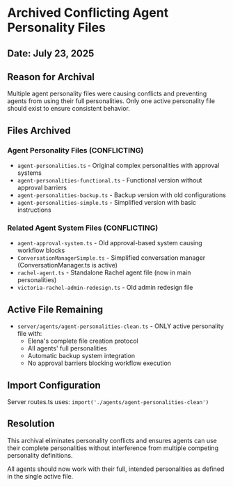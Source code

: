 # Archived Conflicting Agent Personality Files

## Date: July 23, 2025

## Reason for Archival
Multiple agent personality files were causing conflicts and preventing agents from using their full personalities. Only one active personality file should exist to ensure consistent behavior.

## Files Archived

### Agent Personality Files (CONFLICTING)
- `agent-personalities.ts` - Original complex personalities with approval systems
- `agent-personalities-functional.ts` - Functional version without approval barriers  
- `agent-personalities-backup.ts` - Backup version with old configurations
- `agent-personalities-simple.ts` - Simplified version with basic instructions

### Related Agent System Files (CONFLICTING)
- `agent-approval-system.ts` - Old approval-based system causing workflow blocks
- `ConversationManagerSimple.ts` - Simplified conversation manager (ConversationManager.ts is active)
- `rachel-agent.ts` - Standalone Rachel agent file (now in main personalities)
- `victoria-rachel-admin-redesign.ts` - Old admin redesign file

## Active File Remaining
- `server/agents/agent-personalities-clean.ts` - ONLY active personality file with:
  - Elena's complete file creation protocol
  - All agents' full personalities
  - Automatic backup system integration
  - No approval barriers blocking workflow execution

## Import Configuration
Server routes.ts uses: `import('./agents/agent-personalities-clean')`

## Resolution
This archival eliminates personality conflicts and ensures agents can use their complete personalities without interference from multiple competing personality definitions.

All agents should now work with their full, intended personalities as defined in the single active file.